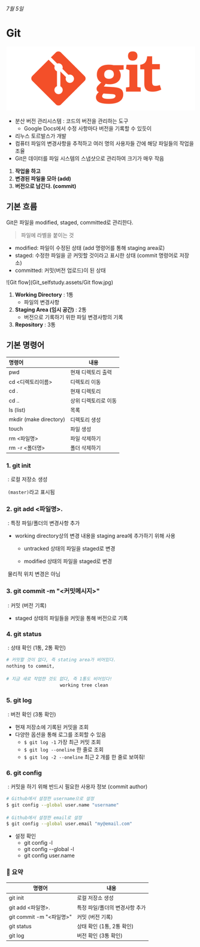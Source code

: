 ###### 7월 5일

# Git

![1color-orange-lightbg@2x](Git_selfstudy.assets/1color-orange-lightbg@2x.png)

- 분산 버전 관리시스템 : 코드의 버전을 관리하는 도구
  - Google Docs에서 수정 사항마다 버전을 기록할 수 있듯이
- 리누스 토르발스가 개발
- 컴퓨터 파일의 변경사항을 추적하고 여러 명의 사용자들 간에 해당 파일들의 작업을 조율
- Git은 데이터를 파일 시스템의 스냅샷으로 관리하여 크기가 매우 작음



1. **작업을 하고**
2. **변경된 파일을 모아 (add)**
3. **버전으로 남긴다. (commit)**



## 기본 흐름

Git은 파일을 modified, staged, committed로 관리한다.

> 파일에 라벨을 붙이는 것

- modified: 파일이 수정된 상태 (add 명령어를 통해 staging area로)
- staged: 수정한 파일을 곧 커밋할 것이라고 표시한 상태 (commit 명령어로 저장소)
- committed: 커밋(버전 업로드)이 된 상태

![Git flow](Git_selfstudy.assets/Git flow.jpg)

1. **Working Directory** : 1통
   - 파일의 변경사항
2. **Staging Area (임시 공간)** : 2통
   - 버전으로 기록하기 위한 파일 변경사항의 기록
3. **Repository** : 3통



## 기본 명령어

| 명령어                 | 내용                 |
| :--------------------- | -------------------- |
| pwd                    | 현재 디렉토리 출력   |
| cd <디렉토리이름>      | 디렉토리 이동        |
| cd .                   | 현재 디렉토리        |
| cd ..                  | 상위 디렉토리로 이동 |
| ls (list)              | 목록                 |
| mkdir (make directory) | 디렉토리 생성        |
| touch                  | 파일 생성            |
| rm <파일명>            | 파일 삭제하기        |
| rm -r <폴더명>         | 폴더 삭제하기        |



### 1. git init

​	:	로컬 저장소 생성

​		`(master)`라고 표시됨



### 2. git add <파일명>.

​	:	특정 파일/폴더의 변경사항 추가

- working directory상의 변경 내용을 staging area에 추가하기 위해 사용

  - untracked 상태의 파일을 staged로 변경

  - modified 상태의 파일을 staged로 변경

​	물리적 위치 변경은 아님



### 3. git commit -m "<커밋메시지>"

​	:	커밋 (버전 기록)

- staged 상태의 파일들을 커밋을 통해 버전으로 기록



### 4. git status

​	:	상태 확인 (1통, 2통 확인)

```bash
# 커밋할 것이 없다, 즉 stating area가 비어있다.
nothing to commit,

# 지금 새로 작업한 것도 없다, 즉 1통도 비어있다!
					working tree clean
```



### 5. git log

​	:	버전 확인 (3통 확인)

- 현재 저장소에 기록된 커밋을 조회
- 다양한 옵션을 통해 로그를 조회할 수 있음
  - `$ git log -1` 가장 최근 커밋 조회
  - `$ git log --oneline` 한 줄로 조회
  - `$ git log -2 --oneline` 최근 2 개를 한 줄로 보여줘!



### 6. git config

​	:	커밋을 하기 위해 반드시 필요한 사용자 정보 (commit author)

```bash
# Github에서 설정한 username으로 설정
$ git config --global user.name "username"

# Github에서 설정한 email로 설정
$ git config --global user.email "my@email.com"
```

- 설정 확인
  - git config -l
  - git config --global -l
  - git config user.name



### 📑 요약

| 명령어                   | 내용                           |
| ------------------------ | ------------------------------ |
| git init                 | 로컬 저장소 생성               |
| git add <파일명>.        | 특정 파일/폴더의 변경사항 추가 |
| git commit -m "<파일명>" | 커밋 (버전 기록)               |
| git status               | 상태 확인 (1통, 2통 확인)      |
| git log                  | 버전 확인 (3통 확인)           |



